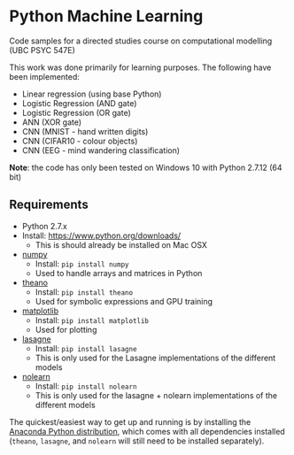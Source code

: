 # Python Machine Learning

Code samples for a directed studies course on computational modelling (UBC PSYC 547E)

This work was done primarily for learning purposes. The following have been implemented:

* Linear regression (using base Python)
* Logistic Regression (AND gate)
* Logistic Regression (OR gate)
* ANN (XOR gate)
* CNN (MNIST - hand written digits)
* CNN (CIFAR10 - colour objects)
* CNN (EEG - mind wandering classification)

**Note**: the code has only been tested on Windows 10 with Python 2.7.12 (64 bit)

## Requirements

* Python 2.7.x
 * Install: https://www.python.org/downloads/
    * This is should already be installed on Mac OSX
* [numpy](http://www.numpy.org/)
  * Install: `pip install numpy`
  * Used to handle arrays and matrices in Python
* [theano](http://deeplearning.net/software/theano/)
  * Install: `pip install theano`
  * Used for symbolic expressions and GPU training
* [matplotlib](http://matplotlib.org/)
  * Install: `pip install matplotlib`
  * Used for plotting
* [lasagne](http://lasagne.readthedocs.io/)
  * Install: `pip install lasagne`
  * This is only used for the Lasagne implementations of the different models
* [nolearn](https://pythonhosted.org/nolearn/)
  * Install: `pip install nolearn`
  * This is only used for the lasagne + nolearn implementations of the different models

The quickest/easiest way to get up and running is by installing the [Anaconda Python distribution](https://www.continuum.io/downloads), which comes with all dependencies installed (`theano`, `lasagne`, and `nolearn` will still need to be installed separately).
